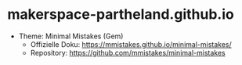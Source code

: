 # makerspace-partheland.github.io

- Theme: Minimal Mistakes (Gem)
  - Offizielle Doku: https://mmistakes.github.io/minimal-mistakes/
  - Repository: https://github.com/mmistakes/minimal-mistakes
